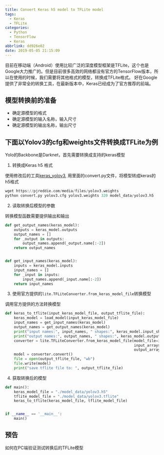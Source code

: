 ```yaml
---
title: Convert Keras h5 model to TFLite model
tags:
  - Keras
  - TFLite
categories:
  - Python
  - TensorFlow
  - Keras
abbrlink: dd926e02
date: 2019-05-05 21:15:09
---
```


目前在移动端（Android）使用比较广泛的深度模型框架是TFLite，这个也是Google大力推广的。但是目前很多高效的网络都没有官方的TensorFlow版本，所以在使用的时候，我们需要将其他格式的模型，转换成TFLite格式。
好在Google提供了非常全的转换工具，在最新版本中，Keras已经成为了官方推荐的前端。

## 模型转换前的准备
* 确定源模型的格式
* 确定源模型的输入名称，输入尺寸
* 确定源模型的输出名称，输出尺寸

## 下面以Yolov3的cfg和weights文件转换成TFLite为例
Yolo的Backbone是Darknet，首先需要转换成支持的keras模型

1. 转换成Keras h5 格式

使用修改后的工具[keras_yolov3](https://github.com/vectoros/keras-yolo3), 用里面的convert.py文件，将模型转成keras的h5格式

```python
wget https://pjreddie.com/media/files/yolov3.weights
python convert.py yolov3.cfg yolov3.weights 320 model_data/yolov3.h5
```

2. 读取转换后模型的参数

转换模型函数需要提供输出和输出

```python
def get_output_names(keras_model):
    outputs = keras_model.outputs
    output_names = []
    for _output in outputs:
        output_names.append(_output.name[:-2])
    return output_names


def get_input_names(keras_model):
    inputs = keras_model.inputs
    input_names = []
    for _input in inputs:
        input_names.append(_input.name[:-2])
    return input_names
```


3. 使用官方提供的`lite.TFLiteConverter.from_keras_model_file`转换模型

调用官方提供的方法转换模型

```python
def keras_to_tflite(input_keras_model_file, output_tflite_file):
    keras_model = load_model(input_keras_model_file)
    input_names = get_input_names(keras_model)
    output_names = get_output_names(keras_model)
    print("input names:", input_names, " shapes:", keras_model.input_shape)
    print("output names:", output_names, " shapes:", keras_model.output_shape)
    converter = lite.TFLiteConverter.from_keras_model_file(model_file=input_keras_model_file,
                                                           input_arrays=input_names,
                                                           output_arrays=output_names)
    model = converter.convert()
    file = open(output_tflite_file, "wb")
    file.write(model)
    print("save tflite file to: ", output_tflite_file)
```

4. 获取转换后的模型

```python
def main():
    keras_model_file = "./model_data/yolov3.h5"
    tflite_model_file = "./model_data/yolov3.tflite"
    keras_to_tflite(keras_model_file, tflite_model_file)


if __name__ == '__main__':
    main()
```

## 预告
如何在PC端验证测试转换后的TFLite模型

